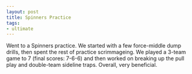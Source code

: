 ```yaml
---
layout: post
title: Spinners Practice
tags:
- ultimate
---
```


Went to a Spinners practice. We started with a few force-middle dump drills, then spent the rest of practice scrimmageing. We played a 3-team game to 7 (final scores: 7-6-6) and then worked on breaking up the pull play and double-team sideline traps. Overall, very beneficial.
